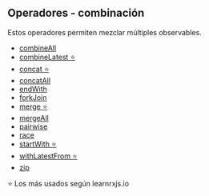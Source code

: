 ## Operadores - combinación

Estos operadores permiten mezclar múltiples observables.

- [combineAll](https://www.learnrxjs.io/learn-rxjs/operators/combination/combineall)
- [combineLatest ⭐](https://www.learnrxjs.io/learn-rxjs/operators/combination/combinelatest)
- [concat ⭐](https://www.learnrxjs.io/learn-rxjs/operators/combination/concat)
- [concatAll](https://www.learnrxjs.io/learn-rxjs/operators/combination/concatall)
- [endWith](https://www.learnrxjs.io/learn-rxjs/operators/combination/endwith)
- [forkJoin](https://www.learnrxjs.io/learn-rxjs/operators/combination/forkjoin)
- [merge ⭐](https://www.learnrxjs.io/learn-rxjs/operators/combination/merge)
- [mergeAll](https://www.learnrxjs.io/learn-rxjs/operators/combination/mergeall)
- [pairwise](https://www.learnrxjs.io/learn-rxjs/operators/combination/pairwise)
- [race](https://www.learnrxjs.io/learn-rxjs/operators/combination/race)
- [startWith ⭐](https://www.learnrxjs.io/learn-rxjs/operators/combination/startwith)
- [withLatestFrom ⭐](https://www.learnrxjs.io/learn-rxjs/operators/combination/withlatestfrom)
- [zip](https://www.learnrxjs.io/learn-rxjs/operators/combination/zip)

⭐ Los más usados según learnrxjs.io
